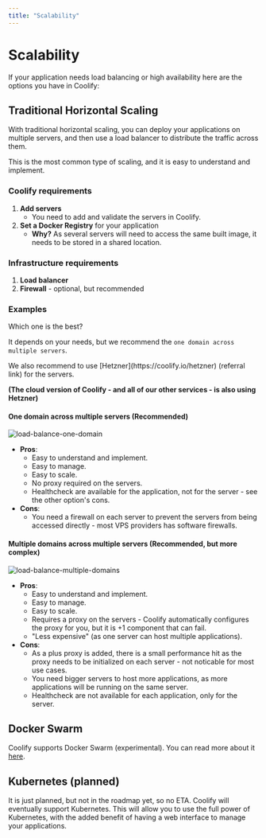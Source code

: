 ```yaml
---
title: "Scalability"
---
```


# Scalability

If your application needs load balancing or high availability here are the options you have in Coolify:

## Traditional Horizontal Scaling

With traditional horizontal scaling, you can deploy your applications on multiple servers, and then use a load balancer to distribute the traffic across them.

This is the most common type of scaling, and it is easy to understand and implement.

### Coolify requirements
1. **Add servers**
     - You need to add and validate the servers in Coolify.
2. **Set a Docker Registry** for your application
    - **Why?** As several servers will need to access the same built image, it needs to be stored in a shared location.

### Infrastructure requirements
1. **Load balancer**
2. **Firewall** - optional, but recommended

### Examples

Which one is the best?

It depends on your needs, but we recommend the `one domain across multiple servers`.

<Aside type="tip">
We also recommend to use [Hetzner](https://coolify.io/hetzner) (referral link) for the servers.

**(The cloud version of Coolify - and all of our other services - is also using Hetzner)**
</Aside>

#### One domain across multiple servers (Recommended)

![load-balance-one-domain](/images/loadbalancer/one-domain.webp)

- **Pros**:
    - Easy to understand and implement.
    - Easy to manage.
    - Easy to scale.
    - No proxy required on the servers.
    - Healthcheck are available for the application, not for the server - see the other option's cons.
- **Cons**:
    - You need a firewall on each server to prevent the servers from being accessed directly - most VPS providers has software firewalls.

#### Multiple domains across multiple servers (Recommended, but more complex)

![load-balance-multiple-domains](/images/loadbalancer/multiple-domains.webp)

- **Pros**:
    - Easy to understand and implement.
    - Easy to manage.
    - Easy to scale.
    - Requires a proxy on the servers - Coolify automatically configures the proxy for you, but it is +1 component that can fail.
    - "Less expensive" (as one server can host multiple applications).
- **Cons**:
    - As a plus proxy is added, there is a small performance hit as the proxy needs to be initialized on each server - not noticable for most use cases.
    - You need bigger servers to host more applications, as more applications will be running on the same server.
    - Healthcheck are not available for each application, only for the server.



## Docker Swarm

Coolify supports Docker Swarm (experimental). You can read more about it [here](/knowledge-base/docker/swarm).


## Kubernetes (planned)

It is just planned, but not in the roadmap yet, so no ETA.
Coolify will eventually support Kubernetes. This will allow you to use the full power of Kubernetes, with the added benefit of having a web interface to manage your applications.